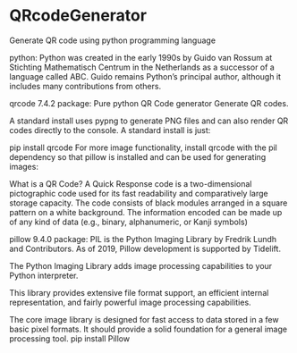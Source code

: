 # QRcodeGenerator
Generate QR code using python programming language

 python:
 Python was created in the early 1990s by Guido van Rossum at Stichting Mathematisch Centrum in the Netherlands as a successor of a language called ABC. Guido remains Python’s principal author, although it includes many contributions from others.


 qrcode 7.4.2 package:
Pure python QR Code generator
Generate QR codes.

A standard install uses pypng to generate PNG files and can also render QR codes directly to the console. A standard install is just:

pip install qrcode 
For more image functionality, install qrcode with the pil dependency so that pillow is installed and can be used for generating images:

What is a QR Code?
A Quick Response code is a two-dimensional pictographic code used for its fast readability and comparatively large storage capacity. The code consists of black modules arranged in a square pattern on a white background. The information encoded can be made up of any kind of data (e.g., binary, alphanumeric, or Kanji symbols)



pillow 9.4.0 package:
PIL is the Python Imaging Library by Fredrik Lundh and Contributors. As of 2019, Pillow development is supported by Tidelift.

The Python Imaging Library adds image processing capabilities to your Python interpreter.

This library provides extensive file format support, an efficient internal representation, and fairly powerful image processing capabilities.

The core image library is designed for fast access to data stored in a few basic pixel formats. It should provide a solid foundation for a general image processing tool.
pip install Pillow
